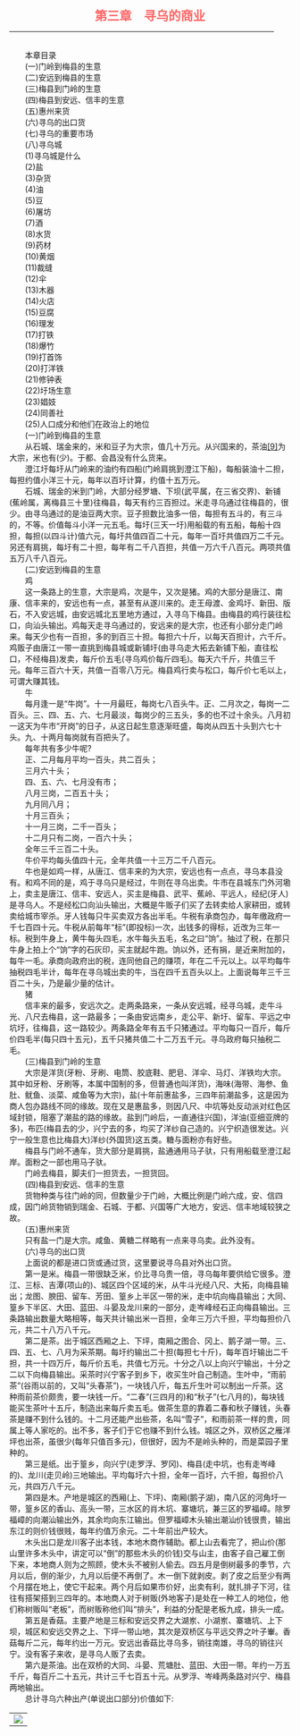 <center><FONT style="FONT-SIZE: 16.5pt" COLOR="#FF6666" FACE="楷体_GB2312"><B>第三章　寻乌的商业</B></center></FONT>
<hr color="#EE9B73" size="1" width="94%">
<BR>
　　本章目录
<BR>
　　(一)门岭到梅县的生意
<BR>
　　(二)安远到梅县的生意
<BR>
　　(三)梅县到门岭的生意
<BR>
　　(四)梅县到安远、信丰的生意
<BR>
　　(五)惠州来货
<BR>
　　(六)寻乌的出口货
<BR>
　　(七)寻乌的重要市场
<BR>
　　(八)寻乌城
<BR>
　　(1)寻乌城是什么
<BR>
　　(2)盐
<BR>
　　(3)杂货
<BR>
　　(4)油
<BR>
　　(5)豆
<BR>
　　(6)屠坊
<BR>
　　(7)酒
<BR>
　　(8)水货
<BR>
　　(9)药材
<BR>
　　(10)黄烟
<BR>
　　(11)裁缝
<BR>
　　(12)伞
<BR>
　　(13)木器
<BR>
　　(14)火店
<BR>
　　(15)豆腐
<BR>
　　(16)理发
<BR>
　　(17)打铁
<BR>
　　(18)爆竹
<BR>
　　(19)打首饰
<BR>
　　(20)打洋铁
<BR>
　　(21)修钟表
<BR>
　　(22)圩场生意
<BR>
　　(23)娼妓
<BR>
　　(24)同善社
<BR>
　　(25)人口成分和他们在政治上的地位
<BR>
　　(一)门岭到梅县的生意
<BR>
　　从石城、瑞金来的，米和豆子为大宗，值几十万元。从兴国来的，茶油<a href="#tail">[9]</a>为大宗，米也有(少)。于都、会昌没有什么货来。
<BR>
　　澄江圩每圩从门岭来的油约有四船(门岭肩挑到澄江下船)，每船装油十二担，每担约值小洋三十元，每年以百圩计算，约值十五万元。
<BR>
　　石城、瑞金的米到门岭，大部分经罗塘、下坝(武平属，在三省交界)、新铺(蕉岭属，离梅县三十里)往梅县，每天有约三百担过。米走寻乌通过往梅县的，很少。由寻乌通过的是油豆两大宗。豆子担数比油多一倍，每担有五斗的，有三斗的，不等。价值每斗小洋一元五毛。每圩(三天一圩)用船载的有五船，每船十四担，每担(以四斗计)值六元，每圩共值四百二十元，每年一百圩共值四万二千元。另还有肩挑，每圩有二十担，每年有二千八百担，共值一万六千八百元。两项共值五万八千八百元。
<BR>
　　(二)安远到梅县的生意
<BR>
　　鸡
<BR>
　　这一条路上的生意，大宗是鸡，次是牛，又次是猪。鸡的大部分是唐江、南康、信丰来的，安远也有一点，甚至有从遂川来的。走王母渡、金鸡圩、新田、版石，不入安远城，由安远城北五里地方通过，入寻乌下梅县。由梅县的鸡行装往松口，向汕头输出。鸡每天走寻乌通过的，安远来的是大宗，也还有小部分走门岭来。每天少也有一百担，多的到百三十担。每担六十斤，以每天百担计，六千斤。鸡贩子由唐江一带一直挑到梅县城或新铺圩(由寻乌走大拓去新铺下船，直往松口，不经梅县)发卖，每斤价五毛(寻乌鸡价每斤四毛)。每天六千斤，共值三千元。每年三百六十天，共值一百零八万元。梅县鸡行卖与松口，每斤价七毛以上，可谓大赚其钱。
<BR>
　　牛
<BR>
　　每月逢一是“牛岗”。十一月最旺，每岗七八百头牛。正、二月次之，每岗一二百头。三、四、五、六、七月最淡，每岗少的三五头，多的也不过十余头。八月初一这天为牛市“开岗”的日子，从这日起生意逐渐旺盛，每岗从四五十头到六七十头。九、十两月每岗就有百把头了。
<BR>
　　每年共有多少牛呢?
<BR>
　　正、二月每月平均一百头，共二百头；
<BR>
　　三月六十头；
<BR>
　　四、五、六、七月没有市；
<BR>
　　八月三岗，二百五十头；
<BR>
　　九月同八月；
<BR>
　　十月三百头；
<BR>
　　十一月三岗，二千一百头；
<BR>
　　十二月只有二岗，一百六十头；
<BR>
　　全年三千三百二十头。
<BR>
　　牛价平均每头值四十元，全年共值一十三万二千八百元。
<BR>
　　牛也是如鸡一样，从唐江、信丰来的为大宗，安远也有一点点，寻乌本县没有。和鸡不同的是，鸡于寻乌只是经过，牛则在寻乌出卖。牛市在县城东门外河墈上，卖主是唐江、信丰、安远人，买主是梅县、武平、蕉岭、平远人，经纪(牙人)是寻乌人。不是经松口向汕头输出，大概是牛贩子们买了去转卖给人家耕田，或转卖给城市宰杀。牙人钱每只牛买卖双方各出半毛。牛税有承商包办，每年缴政府一千七百四十元。牛税从前每年“标”(即投标)一次，出钱多的得标，近改为三年一标。税到牛身上，黄牛每头四毛，水牛每头五毛，名之曰“饷”。抽过了税，在那只牛身上拍上个“饷”字的石灰印，买主就起牛跑。饷以外，还有捐，是近来附加的，每牛一毛。承商向政府出的税，连同他自己的赚项，年在二千元以上。以平均每牛抽税四毛半计，每年在寻乌城出卖的牛，当在四千五百头以上。上面说每年三千三百二十头，乃是最少量的估计。
<BR>
　　猪
<BR>
　　信丰来的最多，安远次之。走两条路来，一条从安远城，经寻乌城，走牛斗光、八尺去梅县，这一路最多；一条由安远南乡，走公平、新圩、留车、平远之中坑圩，往梅县，这一路较少。两条路全年有五千只猪通过。平均每只一百斤，每斤价四毛半(每只四十五元)，五千只猪共值二十二万五千元。寻乌政府每只抽税二毛。
<BR>
　　(三)梅县到门岭的生意
<BR>
　　大宗是洋货(牙粉、牙刷、电筒、胶底鞋、肥皂、洋伞、马灯、洋铁均大宗。其中如牙粉、牙刷等，本属中国制的多，但普通也叫洋货)，海味(海带、海参、鱼肚、鱿鱼、淡菜、咸鱼等为大宗)，盐(十年前惠盐多，三四年前潮盐多，这是因为商人包办路线不同的缘故。现在又是惠盐多，则因八尺、中坑等处反动派对红色区域封锁，阻塞了潮盐的路的缘故。盐到门岭后，一直通往兴国)，洋油(亚细亚牌的多)，布匹(梅县去的少，兴宁去的多，均买了洋纱自己造的。兴宁织造很发达。兴宁一般生意也比梅县大)洋纱(外国货)这五类。糖与面粉亦有好些。
<BR>
　　梅县与门岭不通车，货大部分是肩挑，盐通通用马子驮，只有用船载至澄江起岸。面粉之一部也用马子驮。
<BR>
　　门岭去梅县，脚夫们一担货去，一担货回。
<BR>
　　(四)梅县到安远、信丰的生意
<BR>
　　货物种类与往门岭的同，但数量少于门岭，大概比例是门岭六成，安、信四成，因门岭货物销到瑞金、石城、于都、兴国等广大地方，安远、信丰地域较狭之故。
<BR>
　　(五)惠州来货
<BR>
　　只有盐一门是大宗。咸鱼、黄糖二样略有一点来寻乌卖。此外没有。
<BR>
　　(六)寻乌的出口货
<BR>
　　上面说的都是进口货或通过货，这里要说寻乌县对外出口货。
<BR>
　　第一是米。梅县一带很缺乏米，价比寻乌贵一倍，寻乌每年要供给它很多。澄江、三标、吉潭(项山的)、城区四个区域的米，从牛斗光经八尺、大拓，向梅县输出；龙图、腴田、留车、芳田、篁乡上半区一带的米，走中坑向梅县输出；大同、篁乡下半区、大田、蓝田、斗晏及龙川来的一部分，走岑峰经石正向梅县输出。三条路输出数量大略相等，每天共计输出米一百担，全年三万六千担，平均每担价八元，共二十八万八千元。
<BR>
　　第二是茶。出于城区西厢之上、下坪，南厢之图合、冈上、鹅子湖一带。三、四、五、七、八月为采茶期。每圩约输出二十担(每担七十斤)，每年百圩输出二千担，共一十四万斤，每斤价五毛，共值七万元。十分之八以上向兴宁输出，十分之二以下向梅县输出。采茶时兴宁客子到乡下，收买生叶自己制造。生叶中，“雨前茶”(谷雨以前的，又叫“头春茶”)，一块钱八斤，每五斤生叶可以制出一斤茶。这种雨前茶价颇贵，要一块钱一斤。“二春”(三四月的)和“秋子”(七八月的)，每块钱能买生茶叶十五斤，制造出来每斤卖五毛。做茶生意的靠着二春和秋子赚钱，头春茶是赚不到什么钱的。十二月还能产出些茶，名叫“雪子”，和雨前茶一样的贵，同属上等人家吃的。出不多，客子们于它也赚不到什么钱。城区之外，双桥区之雁洋坪也出茶，虽很少(每年只值百多元)，但很好，因为不是岭头种的，而是菜园子里种的。
<BR>
　　第三是纸。出于篁乡，向兴宁(走罗浮、罗冈)、梅县(走中坑，也有走岑峰的)、龙川(走贝岭)三地输出。平均每圩六十担，全年一百圩，六千担，每担价八元，共四万八千元。
<BR>
　　第四是木。产地是城区的西厢(上、下坪)、南厢(鹅子湖)，南八区的河角圩一带，篁乡区的香山、高头一带，三水区的肖木坑、寨塘坑，兼三区的罗福嶂。除罗福嶂的向潮汕输出外，其余均向东江输出。但罗福嶂木头输出潮汕价钱很贵，输出东江的则价钱很贱，每年约值万余元。二十年前出产较大。
<BR>
　　木头出口是龙川客子出本钱，本地木商作辅助。都上山去看完了，把山价(那山里许多木头中，讲定可以“倒”的那些木头的价钱)交与山主，由客子自己雇工倒下来，本地商人则为之照顾，使木头不被别人偷去。四五月是倒树最多的季节，六月以后，倒的渐少，九月以后便不再倒了。木一倒下就剥皮。剥了皮之后至少有两个月摆在地上，使它干起来。两个月后如果市价好，出卖有利，就扎排子下河，往往有搭架搭到三四年的。本地商人对于树贩(外地客子)是处在一种工人的地位，他们称树贩叫“老板”，而树贩称他们叫“排头”，利益的分配是老板九成，排头一成。
<BR>
　　第五是香菇。主要产地是三标和安远交界之大湖岽、小湖岽、寨塘坑、上下坝，城区和安远交界之上、下坪一带山地，其次是双桥区与平远交界之叶子輋。香菇每斤二元，每年约出一万元。安远出香菇比寻乌多，销往南雄，寻乌的销往兴宁。没有客子来收，是寻乌人贩了去卖。
<BR>
　　第六是茶油。出在双桥的大同、斗晏、荒塘肚、蓝田、大田一带。年约一万五千斤，每百斤二十五元，共计三千七百五十元。从罗浮、岑峰两条路对兴宁、梅县两地输出。
<BR>
　　总计寻乌六种出产(单说出口部分)价值如下:
　　<center><table borer="0"><tr><td><img src="tf2130.jpg">